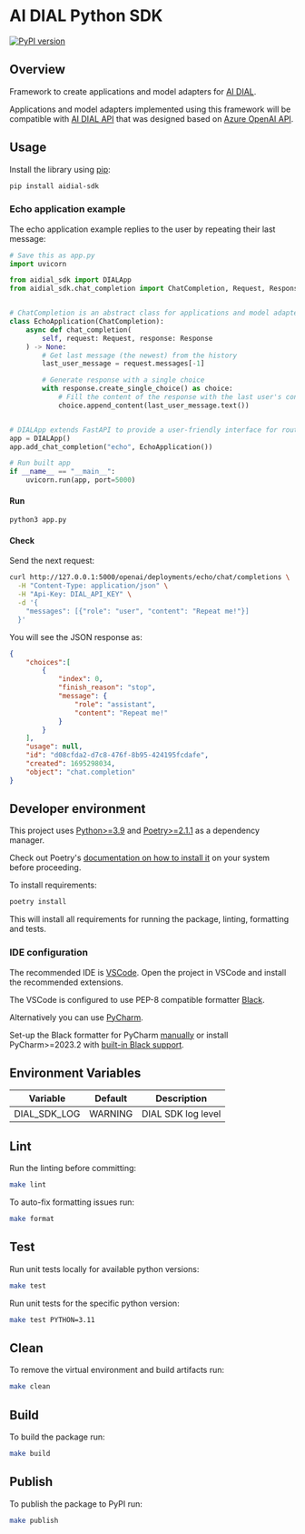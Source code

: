 # AI DIAL Python SDK

[![PyPI version](https://img.shields.io/pypi/v/aidial-sdk.svg)](https://pypi.org/project/aidial-sdk/)

## Overview

Framework to create applications and model adapters for [AI DIAL](https://epam-rail.com).

Applications and model adapters implemented using this framework will be compatible with [AI DIAL API](https://epam-rail.com/dial_api) that was designed based on [Azure OpenAI API](https://learn.microsoft.com/en-us/azure/ai-services/openai/reference).

## Usage

Install the library using [pip](https://pip.pypa.io/en/stable/getting-started):

```sh
pip install aidial-sdk
```

### Echo application example

The echo application example replies to the user by repeating their last message:

```python
# Save this as app.py
import uvicorn

from aidial_sdk import DIALApp
from aidial_sdk.chat_completion import ChatCompletion, Request, Response


# ChatCompletion is an abstract class for applications and model adapters
class EchoApplication(ChatCompletion):
    async def chat_completion(
        self, request: Request, response: Response
    ) -> None:
        # Get last message (the newest) from the history
        last_user_message = request.messages[-1]

        # Generate response with a single choice
        with response.create_single_choice() as choice:
            # Fill the content of the response with the last user's content
            choice.append_content(last_user_message.text())


# DIALApp extends FastAPI to provide a user-friendly interface for routing requests to your applications
app = DIALApp()
app.add_chat_completion("echo", EchoApplication())

# Run built app
if __name__ == "__main__":
    uvicorn.run(app, port=5000)
```

#### Run

```sh
python3 app.py
```

#### Check

Send the next request:

```sh
curl http://127.0.0.1:5000/openai/deployments/echo/chat/completions \
  -H "Content-Type: application/json" \
  -H "Api-Key: DIAL_API_KEY" \
  -d '{
    "messages": [{"role": "user", "content": "Repeat me!"}]
  }'
```

You will see the JSON response as:

```json
{
    "choices":[
        {
            "index": 0,
            "finish_reason": "stop",
            "message": {
                "role": "assistant",
                "content": "Repeat me!"
            }
        }
    ],
    "usage": null,
    "id": "d08cfda2-d7c8-476f-8b95-424195fcdafe",
    "created": 1695298034,
    "object": "chat.completion"
}
```

## Developer environment

This project uses [Python>=3.9](https://www.python.org/downloads/) and [Poetry>=2.1.1](https://python-poetry.org/) as a dependency manager.

Check out Poetry's [documentation on how to install it](https://python-poetry.org/docs/#installation) on your system before proceeding.

To install requirements:

```sh
poetry install
```

This will install all requirements for running the package, linting, formatting and tests.

### IDE configuration

The recommended IDE is [VSCode](https://code.visualstudio.com/).
Open the project in VSCode and install the recommended extensions.

The VSCode is configured to use PEP-8 compatible formatter [Black](https://black.readthedocs.io/en/stable/index.html).

Alternatively you can use [PyCharm](https://www.jetbrains.com/pycharm/).

Set-up the Black formatter for PyCharm [manually](https://black.readthedocs.io/en/stable/integrations/editors.html#pycharm-intellij-idea) or
install PyCharm>=2023.2 with [built-in Black support](https://blog.jetbrains.com/pycharm/2023/07/2023-2/#black).

## Environment Variables

|Variable|Default|Description|
|---|---|---|
|DIAL_SDK_LOG|WARNING|DIAL SDK log level|

## Lint

Run the linting before committing:

```sh
make lint
```

To auto-fix formatting issues run:

```sh
make format
```

## Test

Run unit tests locally for available python versions:

```sh
make test
```

Run unit tests for the specific python version:

```sh
make test PYTHON=3.11
```

## Clean

To remove the virtual environment and build artifacts run:

```sh
make clean
```

## Build

To build the package run:

```sh
make build
```

## Publish

To publish the package to PyPI run:

```sh
make publish
```
